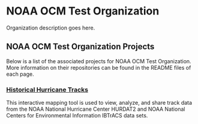 # NOAA OCM Test Organization

Organization description goes here.

## NOAA OCM Test Organization Projects

Below is a list of the associated projects for NOAA OCM Test Organization. More information on their repositories can be found in the README files of each page.

### [Historical Hurricane Tracks](https://github.com/ocm-test-org/hurricanes)

This interactive mapping tool is used to view, analyze, and share track data from the NOAA National Hurricane Center HURDAT2 and NOAA National Centers for Environmental Information IBTrACS data sets.

